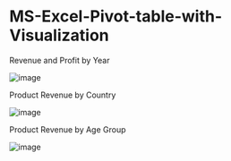 # MS-Excel-Pivot-table-with-Visualization

Revenue and Profit by Year

![image](https://github.com/faani/MS-Excel-Pivot-table-with-Visualization/assets/18075830/bc71939a-58ac-4fd4-ab92-d4fe190e062b)




Product Revenue by Country

![image](https://github.com/faani/MS-Excel-Pivot-table-with-Visualization/assets/18075830/5f9b726a-6b0c-4b0c-ab66-9d52f0894eb3)




Product Revenue by Age Group

![image](https://github.com/faani/MS-Excel-Pivot-table-with-Visualization/assets/18075830/05484f16-2362-4faa-8c78-1bc94aeea9bd)
